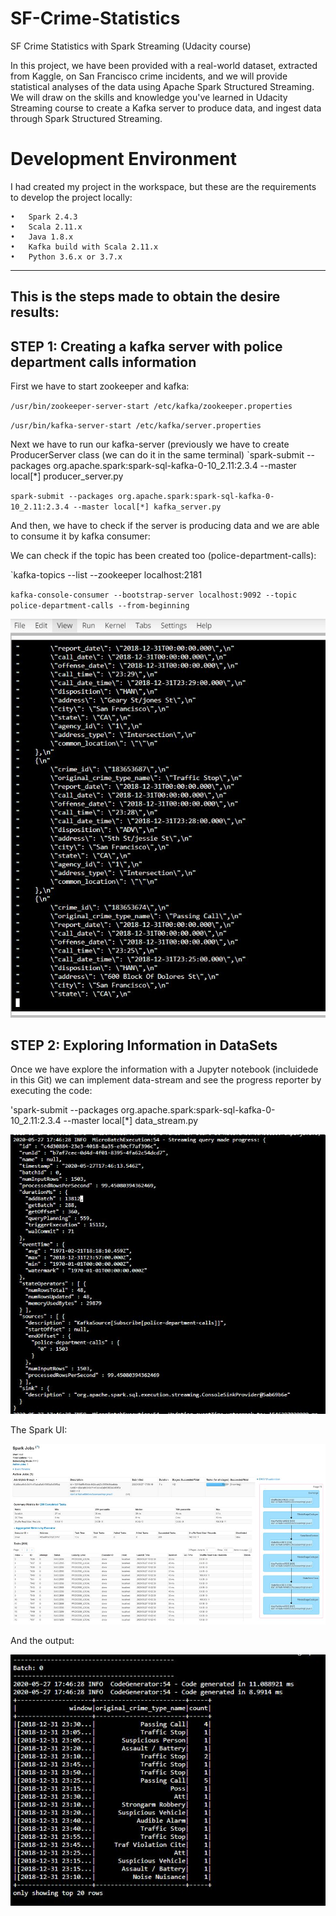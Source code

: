 # SF-Crime-Statistics
SF Crime Statistics with Spark Streaming (Udacity course)

In this project, we have been provided with a real-world dataset, extracted from Kaggle, on San Francisco crime incidents, and we will provide statistical analyses of the data using Apache Spark Structured Streaming. We will draw on the skills and knowledge you've learned in Udacity Streaming course to create a Kafka server to produce data, and ingest data through Spark Structured Streaming.

# Development Environment
I had created my project in the workspace, but these are the requirements to develop the project locally:

    •	Spark 2.4.3
    •	Scala 2.11.x
    •	Java 1.8.x
    •	Kafka build with Scala 2.11.x
    •	Python 3.6.x or 3.7.x

--------------------------------------------------------------------------------------------------
This is the steps made to obtain the desire results:
--------------------------------------------------------------------------------------------------

## STEP 1: Creating a kafka server with police department calls information
First we have to start zookeeper and kafka:

  `/usr/bin/zookeeper-server-start /etc/kafka/zookeeper.properties`
  
  `/usr/bin/kafka-server-start /etc/kafka/server.properties`


Next we have to run our kafka-server (previously we have to create ProducerServer class (we can do it in the same terminal)
  `spark-submit --packages org.apache.spark:spark-sql-kafka-0-10_2.11:2.3.4 --master local[*] producer_server.py
  
  `spark-submit --packages org.apache.spark:spark-sql-kafka-0-10_2.11:2.3.4 --master local[*] kafka_server.py`
  

And then, we have to check if the server is producing data and we are able to consume it by kafka consumer:

We can check if the topic has been created too (police-department-calls):

  `kafka-topics --list --zookeeper localhost:2181 
 
  `kafka-console-consumer --bootstrap-server localhost:9092 --topic police-department-calls --from-beginning`

![Kafka consumer output](https://github.com/patmaneg/SF-Crime-Statistics/blob/master/images/kafka-consumer.JPG?raw=true)


## STEP 2: Exploring Information in DataSets
Once we have explore the information with a Jupyter notebook (incluidede in this Git) we can implement data-stream and see the progress reporter by executing the code:

  'spark-submit --packages org.apache.spark:spark-sql-kafka-0-10_2.11:2.3.4 --master local[*] data_stream.py
 
  ![Kafka consumer output](https://github.com/patmaneg/SF-Crime-Statistics/blob/master/images/ProgressReport.JPG?raw=true)
  
The Spark UI:

  ![Kafka consumer output](https://github.com/patmaneg/SF-Crime-Statistics/blob/master/images/SparkUI.JPG?raw=true)

And the output:

  ![Kafka consumer output](https://github.com/patmaneg/SF-Crime-Statistics/blob/master/images/output.JPG?raw=true)



